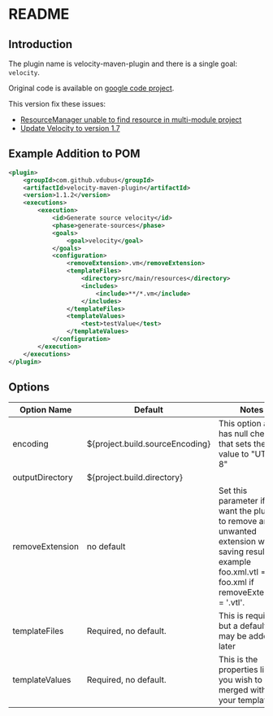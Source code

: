 # README

## Introduction

The plugin name is velocity-maven-plugin and there is a single goal: `velocity`.

Original code is available on [google code project](https://code.google.com/p/velocity-maven-plugin/).

This version fix these issues:

* [ResourceManager unable to find resource in multi-module project](https://github.com/vdubus/velocity-maven-plugin/issues/8)
* [Update Velocity to version 1.7](https://github.com/vdubus/velocity-maven-plugin/issues/7)

## Example Addition to POM

```xml
<plugin>
	<groupId>com.github.vdubus</groupId>
	<artifactId>velocity-maven-plugin</artifactId>
	<version>1.1.2</version>
	<executions>
		<execution>
			<id>Generate source velocity</id>
			<phase>generate-sources</phase>
			<goals>
				<goal>velocity</goal>
			</goals>
			<configuration>
				<removeExtension>.vm</removeExtension>
				<templateFiles>
					<directory>src/main/resources</directory>
					<includes>
						<include>**/*.vm</include>
					</includes>
				</templateFiles>
				<templateValues>
					<test>testValue</test>
				</templateValues>
			</configuration>
		</execution>
	</executions>
</plugin>
```

## Options

| Option Name     | Default                         | Notes                                                                                                                                                          |
|-----------------|---------------------------------|----------------------------------------------------------------------------------------------------------------------------------------------------------------|
| encoding        | ${project.build.sourceEncoding} | This option also has null check that sets the value to "UTF-8"                                                                                                 |
| outputDirectory | ${project.build.directory}      |                                                                                                                                                                |
| removeExtension | no default                      | Set this parameter if you want the plugin to remove an unwanted extension when saving result. For example foo.xml.vtl ==> foo.xml if removeExtension = '.vtl'. |
| templateFiles   | Required, no default.           | This is required, but a default may be added later                                                                                                             |
| templateValues  | Required, no default.           | This is the properties list you wish to have merged with your templates                                                                                        |
